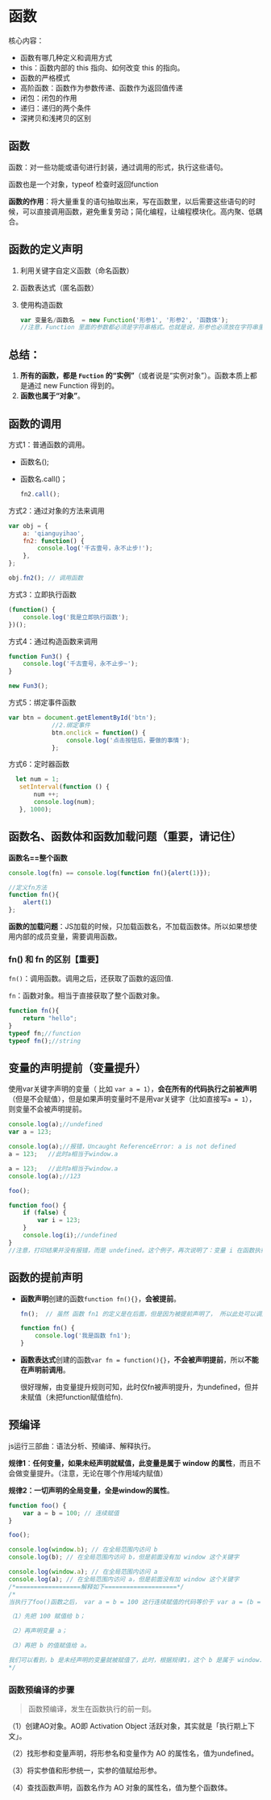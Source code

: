 # 函数

核心内容：

- 函数有哪几种定义和调用方式
- this：函数内部的 this 指向、如何改变 this 的指向。
- 函数的严格模式
- 高阶函数：函数作为参数传递、函数作为返回值传递
- 闭包：闭包的作用
- 递归：递归的两个条件
- 深拷贝和浅拷贝的区别

## 函数

函数：对一些功能或语句进行封装，通过调用的形式，执行这些语句。

函数也是一个对象，typeof 检查时返回function

**函数的作用**：将大量重复的语句抽取出来，写在函数里，以后需要这些语句的时候，可以直接调用函数，避免重复劳动；简化编程，让编程模块化。高内聚、低耦合。

## 函数的定义声明

1. 利用关键字自定义函数（命名函数）

2. 函数表达式（匿名函数）

3. 使用构造函数

   ```js
   var 变量名/函数名  = new Function('形参1', '形参2', '函数体');
   //注意，Function 里面的参数都必须是字符串格式。也就是说，形参也必须放在字符串里；函数体也是放在字符串里包裹起来，放在 Function 的最后一个参数的位置。
   ```

## 总结：

1. **所有的函数，都是 `Fuction` 的“实例”**（或者说是“实例对象”）。函数本质上都是通过 new Function 得到的。
2. **函数也属于“对象”**。



## 函数的调用

方式1：普通函数的调用。

* 函数名();

* 函数名.call()；

  ```js
  fn2.call();
  ```

方式2：通过对象的方法来调用

```js
var obj = {
	a: 'qianguyihao',
	fn2: function() {
		console.log('千古壹号，永不止步!');
	},
};

obj.fn2(); // 调用函数
```

方式3：立即执行函数

```js
(function() {
	console.log('我是立即执行函数');
})();
```

方式4：通过构造函数来调用

```js
function Fun3() {
	console.log('千古壹号，永不止步~');
}

new Fun3();
```

方式5：绑定事件函数

```js
var btn = document.getElementById('btn');
            //2.绑定事件
            btn.onclick = function() {
                console.log('点击按钮后，要做的事情');
            };
```

方式6：定时器函数

```js
  let num = 1;
   setInterval(function () {
       num ++;
       console.log(num);
   }, 1000);
```



## 函数名、函数体和函数加载问题（重要，请记住）

**函数名==整个函数**

```js
console.log(fn) == console.log(function fn(){alert(1)});

//定义fn方法
function fn(){
	alert(1)
};
```

**函数的加载问题**：JS加载的时候，只加载函数名，不加载函数体。所以如果想使用内部的成员变量，需要调用函数。

### fn() 和 fn 的区别【重要】

`fn()`：调用函数。调用之后，还获取了函数的返回值.

`fn`：函数对象。相当于直接获取了整个函数对象。

```js
function fn(){
    return "hello";
}
typeof fn;//function
typeof fn();//string
```



## 变量的声明提前（变量提升）

使用var关键字声明的变量（ 比如 `var a = 1`），**会在所有的代码执行之前被声明**（但是不会赋值），但是如果声明变量时不是用var关键字（比如直接写`a = 1`），则变量不会被声明提前。

```js
console.log(a);//undefined
var a = 123;
```

```js
console.log(a);//报错，Uncaught ReferenceError: a is not defined
a = 123;   //此时a相当于window.a
```

```js
a = 123;   //此时a相当于window.a
console.log(a);//123
```

```js
foo();

function foo() {
    if (false) {
        var i = 123;
    }
    console.log(i);//undefined
}
//注意，打印结果并没有报错，而是 undefined。这个例子，再次说明了：变量 i 在函数执行前，就被提前声明了，只是尚未被赋值。
```

## 函数的提前声明

* **函数声明**创建的函数`function fn(){}`，**会被提前**。

  ```js
  fn();  // 虽然 函数 fn1 的定义是在后面，但是因为被提前声明了， 所以此处可以调用函数
  
  function fn() {
      console.log('我是函数 fn1');
  }
  ```

* **函数表达式**创建的函数`var fn = function(){}`，**不会被声明提前**，所以**不能在声明前调用**。

  很好理解，由变量提升规则可知，此时仅fn被声明提升，为undefined，但并未赋值（未把function赋值给fn).



## 预编译

js运行三部曲：语法分析、预编译、解释执行。

**规律1**：**任何变量，如果未经声明就赋值，此变量是属于 window 的属性**，而且不会做变量提升。（注意，无论在哪个作用域内赋值）

**规律2：一切声明的全局变量，全是window的属性**。

```js
function foo() {
    var a = b = 100; // 连续赋值
}

foo();

console.log(window.b); // 在全局范围内访问 b
console.log(b); // 在全局范围内访问 b，但是前面没有加 window 这个关键字

console.log(window.a); // 在全局范围内访问 a
console.log(a); // 在全局范围内访问 a，但是前面没有加 window 这个关键字
/*==================解释如下====================*/
/*
当执行了foo()函数之后， var a = b = 100 这行连续赋值的代码等价于 var a = (b = 100)，其执行顺序是：

（1）先把 100 赋值给 b；

（2）再声明变量 a；

（3）再把 b 的值赋值给 a。

我们可以看到，b 是未经声明的变量就被赋值了，此时，根据规律1，这个 b 是属于 window.b；而 a 的作用域仅限于 foo() 函数内部，不属于 window。所以也就有了这样的打印结果。
*/
```

### 函数预编译的步骤

> 函数预编译，发生在函数执行的前一刻。

（1）创建AO对象。AO即 Activation Object 活跃对象，其实就是「执行期上下文」。

（2）找形参和变量声明，将形参名和变量作为 AO 的属性名，值为undefined。

（3）将实参值和形参统一，实参的值赋给形参。

（4）查找函数声明，函数名作为 AO 对象的属性名，值为整个函数体。